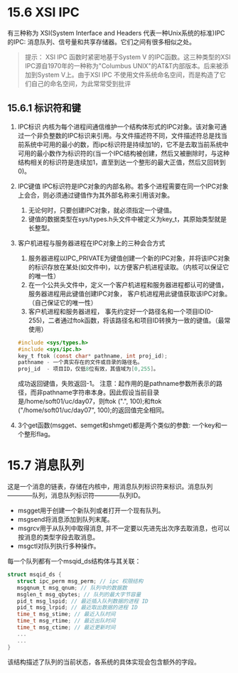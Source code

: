 # 15.6 XSI IPC
有三种称为 XSI(System Interface and Headers 代表一种Unix系统的标准)IPC 的IPC: 消息队列、信号量和共享存储器。它们之间有很多相似之处。
>提示：
> XSI IPC 函数时紧密地基于System V 的IPC函数。这三种类型的XSI IPC源自1970年的一种称为"Columbus UNIX"的AT&T内部版本。后来被添加到System V上。由于XSI IPC
不使用文件系统命名空间，而是构造了它们自己的命名空间，为此常常受到批评

## 15.6.1 标识符和键
1. IPC标识
   内核为每个进程间通信维护一个结构体形式的IPC对象。该对象可通过一个非负整数的IPC标识来引用。与文件描述符不同，文件描述符总是找当前系统中可用的最小的数，而ipc标识符是持续加1的，它不是去取当前系统中可用的最小数作为标识符的(当一个IPC结构被创建，然后又被删除时，与这种结构相关的标识符是连续加1，直至到达一个整形的最大正值，然后又回转到0)。
2. IPC键值
   IPC标识符是IPC对象的内部名称。若多个进程需要在同一个IPC对象上会合，则必须通过键值作为其外部名称来引用该对象。
   1) 无论何时，只要创建IPC对象，就必须指定一个键值。
   2) 键值的数据类型在sys/types.h头文件中被定义为key_t，其原始类型就是长整型。
3. 客户机进程与服务器进程在IPC对象上的三种会合方式
   1) 服务器进程以IPC_PRIVATE为键值创建一个新的IPC对象，并将该IPC对象的标识存放在某处(如文件中)，以方便客户机进程读取。（内核可以保证它的唯一性）
   2) 在一个公共头文件中，定义一个客户机进程和服务器进程都认可的键值，服务器进程用此键值创建IPC对象， 客户机进程用此键值获取该IPC对象。（自己保证它的唯一性）
   3) 客户机进程和服务器进程， 事先约定好一个路径名和一个项目ID(0-255)，二者通过ftok函数，将该路径名和项目ID转换为一致的键值。（最常使用）
   ```c
   #include <sys/types.h>
   #include <sys/ipc.h>
   key_t ftok (const char* pathname, int proj_id);
   pathname - 一个真实存在的文件或目录的路径名。
   proj_id  - 项目ID，仅低8位有效，其值域为[0,255]。
   ```
   成功返回键值，失败返回-1。
注意：起作用的是pathname参数所表示的路径，而非pathname字符串本身。因此假设当前目录是/home/soft01/uc/day07，则ftok (".", 100);和ftok ("/home/soft01/uc/day07", 100);的返回值完全相同。

4. 3个get函数(msgget、semget和shmget)都是两个类似的参数: 一个key和一个整形flag。

# 15.7 消息队列
这是一个消息的链表，存储在内核中，用消息队列标识符来标识。消息队列————队列，消息队列标识符————队列ID。

- msgget用于创建一个新队列或者打开一个现有队列。
- msgsend将消息添加到队列末尾。
- msgrcv用于从队列中取得消息, 并不一定要以先进先出次序去取消息，也可以按消息的类型字段去取消息。
- msgctl对队列执行多种操作。

每一个队列都有一个msqid_ds结构体与其关联：
```c
struct msqid_ds { 
   struct ipc_perm msg_perm; // ipc 权限结构 
   msgqnum_t msg_qnum; // 队列中的数据数 
   msglen_t msg_qbytes; // 队列的最大字节容量 
   pid_t msg_lspid; // 最近插入队列数据的进程 ID 
   pid_t msg_lrpid; // 最近取出数据的进程 ID 
   time_t msg_stime; // 最近入队时间 
   time_t msg_rtime; // 最近出队时间 
   time_t msg_ctime; // 最近更新时间 
   ... 
   ... 
}  
```
该结构描述了队列的当前状态，各系统的具体实现会包含额外的字段。
